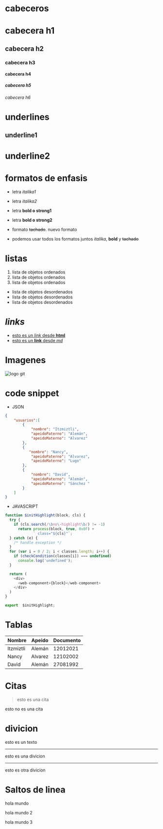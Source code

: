 # cabeceros
# cabecera h1
## cabecera h2
### cabecera h3
#### cabecera h4
##### cabecera h5
###### cabecera h6

# underlines
underline1
----------

underline2
==========

# formatos de enfasis
- letra *italika1*
- letra _italika2_

- letra **bold o strong1**
- letra __bold o strong2__

- formato ~~tachado~~. nuevo formato

- podemos usar todos los formatos juntos *italika*, **bold** y ~~tachado~~

# listas

1. lista de objetos ordenados
2. lista de objetos ordenados
3. lista de objetos ordenados

- lista de objetos desordenados
- lista de objetos desordenados
- lista de objetos desordenados

# *links*

- <a href="http://www.google.com">esto es un *link* desde **html**</a>
- [esto es un __link__ desde *md*](http://www.google.com)

# Imagenes
![logo git](https://cdn-icons-png.flaticon.com/512/25/25231.png)

# code snippet
- JSON
```JSON
{
    "usuarios":[
        {
            "nombre": "Itzmiztli",
            "apeidoPaterno": "Alemán",
            "apeidoMaterno": "Alvarez"
        },
        {
           "nombre": "Nancy",
            "apeidoPaterno": "Alvarez",
            "apeidoMaterno": "Lugo" 
        },
        {
            "nombre": "David",
            "apeidoPaterno": "Alemán",
            "apeidoMaterno": "Sánchez "
        }
    ]
}
```
- JAVASCRIPT
```javascript
function $initHighlight(block, cls) {
  try {
    if (cls.search(/\bno\-highlight\b/) != -1)
      return process(block, true, 0x0F) +
             ` class="${cls}"`;
  } catch (e) {
    /* handle exception */
  }
  for (var i = 0 / 2; i < classes.length; i++) {
    if (checkCondition(classes[i]) === undefined)
      console.log('undefined');
  }

  return (
    <div>
      <web-component>{block}</web-component>
    </div>
  )
}

export  $initHighlight;
```

# Tablas
| Nombre | Apeido | Documento |
| ------ | ------ | --------- |
|Itzmiztli|Alemán| 12012021
|Nancy|Alvarez| 12102002
|David|Alemán| 27081992

# Citas
>esto es una cita 

esto no es una cita

# divicion 
esto es un texto
___
esto es una divicion
***
esto es otra divicion

# Saltos de linea

hola mundo

hola mundo 2

hola mundo 3